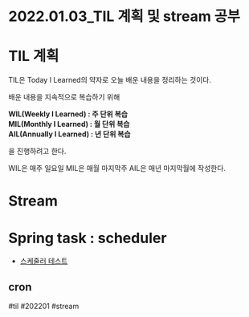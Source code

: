 #   2022.01.03_TIL 계획 및 stream 공부

#   TIL 계획

TIL은 Today I Learned의 약자로 오늘 배운 내용을 정리하는 것이다.

배운 내용을 지속적으로 복습하기 위해

**WIL(Weekly I Learned) : 주 단위 복습**  
**MIL(Monthly I Learned) : 월 단위 복습**  
**AIL(Annually I Learned) : 년 단위 복습**  

을 진행하려고 한다.

WIL은 매주 일요일
MIL은 매월 마지막주
AIL은 매년 마지막월에 작성한다.





#   Stream
#   Spring task : scheduler
-   [스케줄러 테스트](https://skout90.github.io/2017/07/07/Spring/scheduler/)
##  cron




#til #202201 #stream